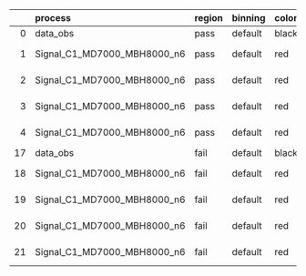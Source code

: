 |    | process                     | region   | binning   | color   | process_type   |   scale | variation   | source_filename                                                      | source_histname    | alias                       | title     |   combine_idx |     lnN |   shapes | syst_type   | direction   | variation_alias   |
|---:|:----------------------------|:---------|:----------|:--------|:---------------|--------:|:------------|:---------------------------------------------------------------------|:-------------------|:----------------------------|:----------|--------------:|--------:|---------:|:------------|:------------|:------------------|
|  0 | data_obs                    | pass     | default   | black   | DATA           |       1 | nominal     | ./histograms_for_2DAlphabet_v18//BH_Data.root                        | hpass              | Data                        | Data      |           nan | nan     |      nan | nan         | nan         | nan               |
|  1 | Signal_C1_MD7000_MBH8000_n6 | pass     | default   | red     | SIGNAL         |       1 | lumi        | ./histograms_for_2DAlphabet_v18//BH_Signal_C1_MD7000_MBH8000_n6.root | hpass              | Signal_C1_MD7000_MBH8000_n6 | BH signal |           nan |   1.016 |      nan | lnN         | nan         | nan               |
|  2 | Signal_C1_MD7000_MBH8000_n6 | pass     | default   | red     | SIGNAL         |       1 | SVM         | ./histograms_for_2DAlphabet_v18//BH_Signal_C1_MD7000_MBH8000_n6.root | hpass_SVMsyst_up   | Signal_C1_MD7000_MBH8000_n6 | BH signal |           nan | nan     |        1 | shapes      | Up          | SVMsyst           |
|  3 | Signal_C1_MD7000_MBH8000_n6 | pass     | default   | red     | SIGNAL         |       1 | SVM         | ./histograms_for_2DAlphabet_v18//BH_Signal_C1_MD7000_MBH8000_n6.root | hpass_SVMsyst_down | Signal_C1_MD7000_MBH8000_n6 | BH signal |           nan | nan     |        1 | shapes      | Down        | SVMsyst           |
|  4 | Signal_C1_MD7000_MBH8000_n6 | pass     | default   | red     | SIGNAL         |       1 | nominal     | ./histograms_for_2DAlphabet_v18//BH_Signal_C1_MD7000_MBH8000_n6.root | hpass              | Signal_C1_MD7000_MBH8000_n6 | BH signal |           nan | nan     |      nan | nan         | nan         | nan               |
| 17 | data_obs                    | fail     | default   | black   | DATA           |       1 | nominal     | ./histograms_for_2DAlphabet_v18//BH_Data.root                        | hfail              | Data                        | Data      |           nan | nan     |      nan | nan         | nan         | nan               |
| 18 | Signal_C1_MD7000_MBH8000_n6 | fail     | default   | red     | SIGNAL         |       1 | lumi        | ./histograms_for_2DAlphabet_v18//BH_Signal_C1_MD7000_MBH8000_n6.root | hfail              | Signal_C1_MD7000_MBH8000_n6 | BH signal |           nan |   1.016 |      nan | lnN         | nan         | nan               |
| 19 | Signal_C1_MD7000_MBH8000_n6 | fail     | default   | red     | SIGNAL         |       1 | SVM         | ./histograms_for_2DAlphabet_v18//BH_Signal_C1_MD7000_MBH8000_n6.root | hfail_SVMsyst_up   | Signal_C1_MD7000_MBH8000_n6 | BH signal |           nan | nan     |        1 | shapes      | Up          | SVMsyst           |
| 20 | Signal_C1_MD7000_MBH8000_n6 | fail     | default   | red     | SIGNAL         |       1 | SVM         | ./histograms_for_2DAlphabet_v18//BH_Signal_C1_MD7000_MBH8000_n6.root | hfail_SVMsyst_down | Signal_C1_MD7000_MBH8000_n6 | BH signal |           nan | nan     |        1 | shapes      | Down        | SVMsyst           |
| 21 | Signal_C1_MD7000_MBH8000_n6 | fail     | default   | red     | SIGNAL         |       1 | nominal     | ./histograms_for_2DAlphabet_v18//BH_Signal_C1_MD7000_MBH8000_n6.root | hfail              | Signal_C1_MD7000_MBH8000_n6 | BH signal |           nan | nan     |      nan | nan         | nan         | nan               |